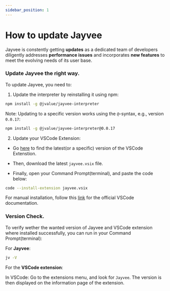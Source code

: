 ```yaml
---
sidebar_position: 1
---
```


# How to update Jayvee

Jayvee is constently getting **updates** as a dedicated team of developers diligently addresses **performance issues** and incorporates **new features** to meet the evolving needs of its user base.

### Update Jayvee the right way.

To update Jayvee, you need to:

1. Update the interpreter by reinstalling it using npm:

```bash
npm install -g @jvalue/jayvee-interpreter
```

Note: Updating to a specific version works using the `@`-syntax, e.g., version `0.0.17`:

```bash
npm install -g @jvalue/jayvee-interpreter@0.0.17
```

2. Update your VSCode Extension:

- Go [here](https://github.com/jvalue/jayvee/releases/latest) to find the latest(or a specific) version of the VSCode Extenstion.

- Then, download the latest `jayvee.vsix` file.

- Finally, open your Command Prompt(terminal), and paste the code below:

```bash
code --install-extension jayvee.vsix
```

For manual installation, follow this [link](https://code.visualstudio.com/docs/editor/extension-marketplace#_install-from-a-vsix) for the official VSCode documentation.

### Version Check.

To verify wether the wanted version of Jayvee and VSCode extension where installed successfully, you can run in your Command Prompt(terminal):

For **Jayvee**:

```bash
jv -V
```

For the **VSCode extension**:

In VSCode: Go to the extensions menu, and look for `Jayvee`. The version is then displayed on the information page of the extension.
